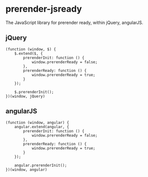 # prerender-jsready
The JavaScript library for prerender ready, within jQuery, angularJS.

## jQuery

```
(function (window, $) {
    $.extend($, {
        prerenderInit: function () {
            window.prerenderReady = false;
        },
        prerenderReady: function () {
            window.prerenderReady = true;
        }
    });

    $.prerenderInit();
})(window, jQuery)
```

## angularJS

```
(function (window, angular) {
    angular.extend(angular, {
        prerenderInit: function () {
            window.prerenderReady = false;
        },
        prerenderReady: function () {
            window.prerenderReady = true;
        }
    });

    angular.prerenderInit();
})(window, angular)
```

